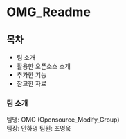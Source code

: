 # OMG_Readme

## 목차
  - 팀 소개
  - 활용한 오픈소스 소개
  - 추가한 기능
  - 참고한 자료

### 팀 소개
   팀명: OMG (Opensource_Modify_Group)  
   팀장: 안하영
   팀원: 조영욱
